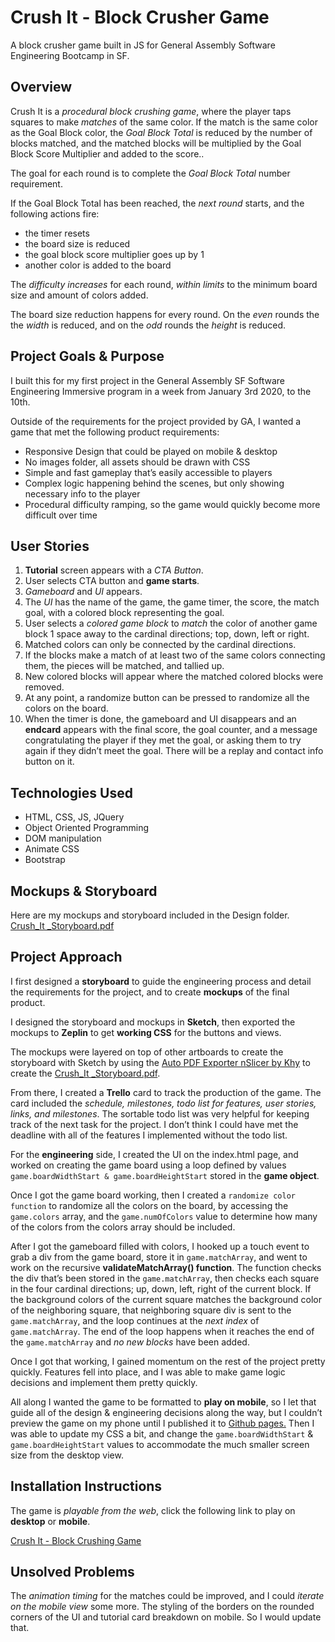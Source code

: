 # Crush It - Block Crusher Game
A block crusher game built in JS for General Assembly Software Engineering Bootcamp in SF.

## Overview

Crush It is a *procedural block crushing game*, where the player taps squares to make *matches* of the same color. If the match is the same color as the Goal Block color, the *Goal Block Total* is reduced by the number of blocks matched, and the matched blocks will be multiplied by the Goal Block Score Multiplier and added to the score..

The goal for each round is to complete the *Goal Block Total* number requirement. 

If the Goal Block Total has been reached, the *next round* starts, and the following actions fire:
- the timer resets
- the board size is reduced
- the goal block score multiplier goes up by 1
- another color is added to the board

The *difficulty increases* for each round, *within limits* to the minimum board size and amount of colors added.

The board size reduction happens for every round. On the *even* rounds the the *width* is reduced, and on the *odd* rounds the *height* is reduced.

## Project Goals & Purpose

I built this for my first project in the General Assembly SF Software Engineering Immersive program in a week from January 3rd 2020, to the 10th. 

Outside of the requirements for the project provided by GA, I wanted a game that met the following product requirements:
- Responsive Design that could be played on mobile & desktop
- No images folder, all assets should be drawn with CSS
- Simple and fast gameplay that’s easily accessible to players
- Complex logic happening behind the scenes, but only showing necessary info to the player
- Procedural difficulty ramping, so the game would quickly become more difficult over time

## User Stories

1. **Tutorial** screen appears with a *CTA Button*.
2. User selects CTA button and **game starts**.
3. *Gameboard* and *UI* appears.
4. The *UI* has the name of the game, the game timer, the score, the match goal, with a colored block representing the goal.
5. User selects a *colored game block* to *match* the color of another game block 1 space away to the cardinal directions; top, down, left or right.
6. Matched colors can only be connected by the cardinal directions. 
7. If the blocks make a match of at least two of the same colors connecting them, the pieces will be matched, and tallied up.
8. New colored blocks will appear where the matched colored blocks were removed.
9. At any point, a randomize button can be pressed to randomize all the colors on the board.
10. When the timer is done, the gameboard and UI disappears and an **endcard** appears with the final score, the goal counter, and a message congratulating the player if they met the goal, or asking them to try again if they didn’t meet the goal.  There will be a replay and contact info button on it.

## Technologies Used

- HTML, CSS, JS, JQuery
- Object Oriented Programming
- DOM manipulation
- Animate CSS
- Bootstrap

## Mockups & Storyboard

Here are my mockups and storyboard included in the Design folder. 
<a href="/design/CrushIt-Storyboard.pdf">Crush_It _Storyboard.pdf</a>

## Project Approach

I first designed a **storyboard** to guide the engineering process and detail the requirements for the project, and to create **mockups** of the final product.

I designed the storyboard and mockups in **Sketch**, then exported the mockups to **Zeplin** to get **working CSS** for the buttons and views.

The mockups were layered on top of other artboards to create the storyboard with Sketch by using the <a href = "https://github.com/Atim33/autopdfexporter-sketch-plugin">Auto PDF Exporter nSlicer by Khy</a> to create the <a href="/design/CrushIt-Storyboard.pdf">Crush_It _Storyboard.pdf</a>.

From there, I created a **Trello** card to track the production of the game. The card included the *schedule, milestones, todo list for features, user stories, links, and milestones*. The sortable todo list was very helpful for keeping track of the next task for the project. I don’t think I could have met the deadline with all of the features I implemented without the todo list.

For the **engineering** side, I created the UI on the index.html page, and worked on creating the game board using a loop defined by values `game.boardWidthStart & game.boardHeightStart` stored in the **game object**.

Once I got the game board working, then I created a `randomize color function` to randomize all the colors on the board, by accessing the `game.colors` array, and the `game.numOfColors` value to determine how many of the colors from the colors array should be included.

After I got the gameboard filled with colors, I hooked up a touch event to grab a div from the game board, store it in `game.matchArray`, and went to work on the recursive **validateMatchArray() function**. The function checks the div that’s been stored in the `game.matchArray`, then checks each square in the four cardinal directions; up, down, left, right of the current block. If the background colors of the current square matches the background color of the neighboring square, that neighboring square div is sent to the `game.matchArray`, and the loop continues at the *next index* of `game.matchArray`. The end of the loop happens when it reaches the end of the `game.matchArray` and _no new blocks_ have been added.

Once I got that working, I gained momentum on the rest of the project pretty quickly. Features fell into place, and I was able to make game logic decisions and implement them pretty quickly. 

All along I wanted the game to be formatted to **play on mobile**, so I let that guide all of the design & engineering decisions along the way, but I couldn’t preview the game on my phone until I published it to <a href="https://jasontoups.github.io/CrushIt-BlockCrusherGame/">Github pages.</a> Then I was able to update my CSS a bit, and change the `game.boardWidthStart` & `game.boardHeightStart` values to accommodate the much smaller screen size from the desktop view.

## Installation Instructions

The game is *playable from the web*, click the following link to play on **desktop** or **mobile**.

<a href="https://jasontoups.github.io/CrushIt-BlockCrusherGame/">Crush It - Block Crushing Game</a>

## Unsolved Problems

The *animation timing* for the matches could be improved, and I could *iterate on the mobile view* some more. The styling of the borders on the rounded corners of the UI and tutorial card breakdown on mobile. So I would update that.



